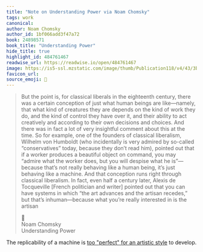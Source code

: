 ```yaml
---
title: "Note on Understanding Power via Noam Chomsky"
tags: work
canonical: 
author: Noam Chomsky
author_id: 1bf066add3f47a72
book: 24898571
book_title: "Understanding Power"
hide_title: true
highlight_id: 484761467
readwise_url: https://readwise.io/open/484761467
image: https://is5-ssl.mzstatic.com/image/thumb/Publication118/v4/43/3b/4a/433b4a7e-a352-5e08-824f-9ba6e5353761/9781448182589.jpg/1400x0w.jpg
favicon_url: 
source_emoji: 📕
---
```


> But the point is, for classical liberals in the eighteenth century, there was a certain conception of just what human beings are like—namely, that what kind of creatures they are depends on the kind of work they do, and the kind of control they have over it, and their ability to act creatively and according to their own decisions and choices. And there was in fact a lot of very insightful comment about this at the time.
> So for example, one of the founders of classical liberalism, Wilhelm von Humboldt (who incidentally is very admired by so-called “conservatives” today, because they don’t read him), pointed out that if a worker produces a beautiful object on command, you may “admire what the worker does, but you will despise what he is”—because that’s not really behaving like a human being, it’s just behaving like a machine. And that conception runs right through classical liberalism. In fact, even half a century later, Alexis de Tocqueville [French politician and writer] pointed out that you can have systems in which “the art advances and the artisan recedes,” but that’s inhuman—because what you’re really interested in is the artisan
> <div class="quoteback-footer"><div class="quoteback-avatar"><span class="mini-emoji"> 📕</span></div><div class="quoteback-metadata"><div class="metadata-inner"><span style="display:none">FROM:</span><div aria-label="Noam Chomsky" class="quoteback-author"> Noam Chomsky</div><div aria-label="Understanding Power" class="quoteback-title"> Understanding Power</div></div></div></div>

The replicability of a machine is [too "perfect" for an artistic style](https://www.joshbeckman.org/notes/685149839) to develop.